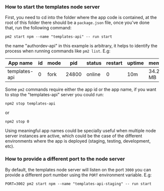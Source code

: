 ### How to start the templates node server

First, you need to cd into the folder where the app code is contained, at the root of this folder there should be a `package.json` file, once you've done that, run the following command:

```
pm2 start npm --name "templates-api" -- run start
```

the name "authordev-api" in this example is arbitrary, it helps to identify the process when running commands like `pm2 list`. E.g:

| App name | id | mode | pid | status | restart | uptime | memory | watching
|----------|----|------|-----|--------|---------|--------|--------|---------
| templates-api | 0 | fork | 24800 | online | 0 | 10m | 34.262 MB | disabled

Some `pm2` commands require either the app id or the app name, if you want to stop the "templates-api" server you could run:

```
npm2 stop templates-api
```

or

```
npm2 stop 0
```

Using meaningful app names could be specially useful when multiple node server instances are active, which could be the case of the different environments where the app is deployed (staging, testing, development, etc).

### How to provide a different port to the node server

By default, the templates node server will listen on the port `3000` you can provide a different port number using the `PORT` environment variable. E.g:

```
PORT=3002 pm2 start npm --name "templates-api-staging" -- run start
```
